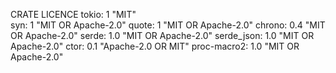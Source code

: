 CRATE   LICENCE
tokio: 1    "MIT"    
syn: 1  "MIT OR Apache-2.0"
quote: 1    "MIT OR Apache-2.0"
chrono: 0.4 "MIT OR Apache-2.0"
serde: 1.0 "MIT OR Apache-2.0"
serde_json: 1.0 "MIT OR Apache-2.0"
ctor: 0.1 "Apache-2.0 OR MIT"
proc-macro2: 1.0 "MIT OR Apache-2.0"